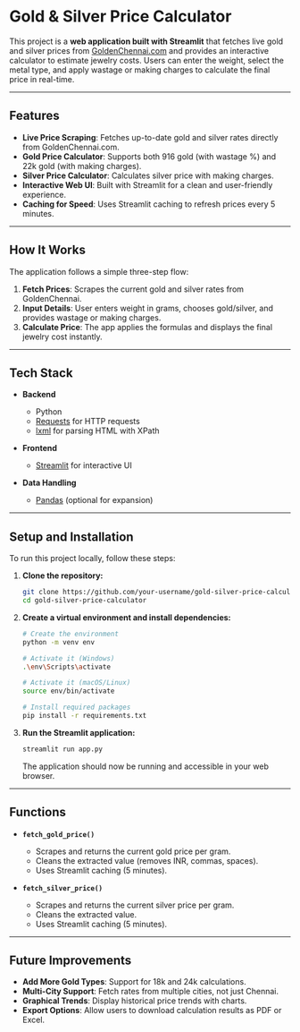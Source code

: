 #  Gold & Silver Price Calculator  

This project is a **web application built with Streamlit** that fetches live gold and silver prices from [GoldenChennai.com](https://www.goldenchennai.com) and provides an interactive calculator to estimate jewelry costs. Users can enter the weight, select the metal type, and apply wastage or making charges to calculate the final price in real-time.  

---

## Features  

* **Live Price Scraping**: Fetches up-to-date gold and silver rates directly from GoldenChennai.com.  
* **Gold Price Calculator**: Supports both 916 gold (with wastage %) and 22k gold (with making charges).  
* **Silver Price Calculator**: Calculates silver price with making charges.  
* **Interactive Web UI**: Built with Streamlit for a clean and user-friendly experience.  
* **Caching for Speed**: Uses Streamlit caching to refresh prices every 5 minutes.  

---

## How It Works  

The application follows a simple three-step flow:  

1. **Fetch Prices**: Scrapes the current gold and silver rates from GoldenChennai.  
2. **Input Details**: User enters weight in grams, chooses gold/silver, and provides wastage or making charges.  
3. **Calculate Price**: The app applies the formulas and displays the final jewelry cost instantly.  

---

## Tech Stack  

* **Backend**  
  * Python  
  * [Requests](https://docs.python-requests.org/) for HTTP requests  
  * [lxml](https://lxml.de/) for parsing HTML with XPath  

* **Frontend**  
  * [Streamlit](https://streamlit.io/) for interactive UI  

* **Data Handling**  
  * [Pandas](https://pandas.pydata.org/) (optional for expansion)  

---

## Setup and Installation  

To run this project locally, follow these steps:  

1. **Clone the repository:**  
    ```bash
    git clone https://github.com/your-username/gold-silver-price-calculator.git
    cd gold-silver-price-calculator
    ```

2. **Create a virtual environment and install dependencies:**  
    ```bash
    # Create the environment
    python -m venv env

    # Activate it (Windows)
    .\env\Scripts\activate

    # Activate it (macOS/Linux)
    source env/bin/activate

    # Install required packages
    pip install -r requirements.txt
    ```

3. **Run the Streamlit application:**  
    ```bash
    streamlit run app.py
    ```
    The application should now be running and accessible in your web browser.  

---

## Functions  

* **`fetch_gold_price()`**  
  * Scrapes and returns the current gold price per gram.  
  * Cleans the extracted value (removes INR, commas, spaces).  
  * Uses Streamlit caching (5 minutes).  

* **`fetch_silver_price()`**  
  * Scrapes and returns the current silver price per gram.  
  * Cleans the extracted value.  
  * Uses Streamlit caching (5 minutes).  

---

## Future Improvements  

* **Add More Gold Types**: Support for 18k and 24k calculations.  
* **Multi-City Support**: Fetch rates from multiple cities, not just Chennai.  
* **Graphical Trends**: Display historical price trends with charts.  
* **Export Options**: Allow users to download calculation results as PDF or Excel.  
